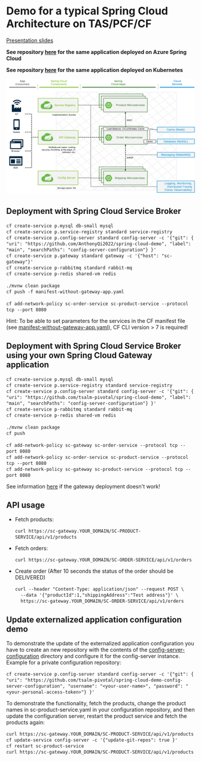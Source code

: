 # Demo for a typical Spring Cloud Architecture on TAS/PCF/CF

[Presentation slides](building-a-typical-spring-cloud-architecture-application.pdf)

**See repository [here](https://github.com/tsalm-pivotal/spring-cloud-demo-asc) for the same application deployed on Azure Spring Cloud**

**See repository [here](https://github.com/tsalm-pivotal/spring-cloud-demo-k8s) for the same application deployed on Kubernetes**

![](architecture.png)

## Deployment with Spring Cloud Service Broker

```
cf create-service p.mysql db-small mysql
cf create-service p.service-registry standard service-registry
cf create-service p.config-server standard config-server -c '{"git": { "uri": "https://github.com/AnthonyQi2022/spring-cloud-demo", "label": "main", "searchPaths": "config-server-configuration"} }'
cf create-service p.gateway standard gateway -c '{"host": "sc-gateway"}'
cf create-service p-rabbitmq standard rabbit-mq
cf create-service p-redis shared-vm redis

./mvnw clean package
cf push -f manifest-without-gateway-app.yaml

cf add-network-policy sc-order-service sc-product-service --protocol tcp --port 8080
```
Hint: To be able to set parameters for the services in the CF manifest file (see [manifest-without-gateway-app.yaml](manifest-without-gateway-app.yaml)), CF CLI version > 7 is required!

## Deployment with Spring Cloud Service Broker using your own Spring Cloud Gateway application
```
cf create-service p.mysql db-small mysql
cf create-service p.service-registry standard service-registry
cf create-service p.config-server standard config-server -c '{"git": { "uri": "https://github.com/tsalm-pivotal/spring-cloud-demo", "label": "main", "searchPaths": "config-server-configuration"} }'
cf create-service p-rabbitmq standard rabbit-mq
cf create-service p-redis shared-vm redis

./mvnw clean package
cf push

cf add-network-policy sc-gateway sc-order-service --protocol tcp --port 8080
cf add-network-policy sc-order-service sc-product-service --protocol tcp --port 8080
cf add-network-policy sc-gateway sc-product-service --protocol tcp --port 8080
```

See information [here](gateway/README.md) if the gateway deployment doesn't work!

## API usage  
- Fetch products:
	```
	curl https://sc-gateway.YOUR_DOMAIN/SC-PRODUCT-SERVICE/api/v1/products
	```
- Fetch orders:
	```
	curl https://sc-gateway.YOUR_DOMAIN/SC-ORDER-SERVICE/api/v1/orders
	```
- Create order (After 10 seconds the status of the order should be DELIVERED)
	```
	curl --header "Content-Type: application/json" --request POST \
	  --data '{"productId":1,"shippingAddress":"Test address"}' \
	  https://sc-gateway.YOUR_DOMAIN/SC-ORDER-SERVICE/api/v1/orders
	```
## Update externalized application configuration demo
To demonstrate the update of the externalized application configuration you have to create an new repository with the contents of the [config-server-configuration](config-server-configuration) directory and configure it for the config-server instance. Example for a private configuration repository:
```
cf create-service p.config-server standard config-server -c '{"git": { "uri": "https://github.com/tsalm-pivotal/spring-cloud-demo-config-server-configuration", "username": "<your-user-name>", "password": "<your-personal-access-token>"} }'
```
To demonstrate the functionality, fetch the products, change the product names in sc-product-service.yaml in your configuration repository, and then update the configuration server, restart the product service and fetch the products again:
``` 
curl https://sc-gateway.YOUR_DOMAIN/SC-PRODUCT-SERVICE/api/v1/products
cf update-service config-server -c '{"update-git-repos": true }'
cf restart sc-product-service
curl https://sc-gateway.YOUR_DOMAIN/SC-PRODUCT-SERVICE/api/v1/products
```
